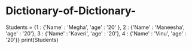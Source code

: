 # Dictionary-of-Dictionary-
Students = {1 : {'Name' : 'Megha', 'age' : '20' }, 2 : {'Name' : 'Maneesha', 'age' : '20'}, 3 : {'Name' : 'Kaveri', 'age' : '20'}, 4 : {'Name' : 'Vinu', 'age' : '20'}} print(Students)
